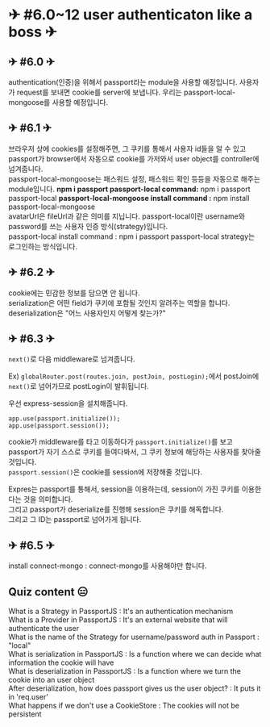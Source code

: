 # ✈ #6.0~12 user authenticaton like a boss ✈

## ✈ #6.0 ✈

authentication(인증)을 위해서 passport라는 module을 사용할 예정입니다.
사용자가 request를 보내면 cookie를 server에 보냅니다.
우리는 passport-local-mongoose를 사용할 예정입니다.

## ✈ #6.1 ✈

브라우저 상에 cookies를 설정해주면, 그 쿠키를 통해서 사용자 id들을 알 수 있고 passport가 browser에서 자동으로 cookie를 가저와서 user object를 controller에 넘겨줍니다.  
passport-local-mongoose는 패스워드 설정, 패스워드 확인 등등을 자동으로 해주는 module입니다.
**npm i passport passport-local command:** npm i passport passport-local
**passport-local-mongoose install command :** npm install passport-local-mongoose  
avatarUrl은 fileUrl과 같은 의미를 지닙니다.
passport-local이란 username와 password를 쓰는 사용자 인증 방식(strategy)입니다.  
passport-local install command : npm i passport passport-local
strategy는 로그인하는 방식입니다.

## ✈ #6.2 ✈

cookie에는 민감한 정보를 담으면 안 됩니다.  
serialization은 어떤 field가 쿠키에 포함될 것인지 알려주는 역할을 합니다.  
deserialization은 "어느 사용자인지 어떻게 찾는가?"

## ✈ #6.3 ✈

`next()`로 다음 middleware로 넘겨줍니다.

Ex) `globalRouter.post(routes.join, postJoin, postLogin);`에서 postJoin에 `next()`로 넘어가므로 postLogin이 발휘됩니다.

우선 express-session을 설치해줍니다.

`app.use(passport.initialize());`  
`app.use(passport.session());`

cookie가 middleware를 타고 이동하다가 `passport.initialize()`를 보고 passport가 자기 스스로 쿠키를 들여다봐서, 그 쿠키 정보에 해당하는 사용자를 찾아줄 것입니다.  
`passport.session()`은 cookie를 session에 저장해줄 것입니다.

Expres는 passport를 통해서, session을 이용하는데, session이 가진 쿠키를 이용한다는 것을 의미합니다.  
그리고 passport가 deserialize를 진행해 session은 쿠키를 해독합니다.  
그리고 그 ID는 passport로 넘어가게 됩니다.

## ✈ #6.5 ✈

install connect-mongo : connect-mongo를 사용해야만 합니다.

## Quiz content 😑

What is a Strategy in PassportJS : It's an authentication mechanism  
What is a Provider in PassportJS : It's an external website that will authenticate the user  
What is the name of the Strategy for username/password auth in Passport : "local"  
What is serialization in PassportJS : Is a function where we can decide what information the cookie will have  
What is deserialization in PassportJS : Is a function where we turn the cookie into an user object  
After deserialization, how does passport gives us the user object? : It puts it in 'req.user'  
What happens if we don't use a CookieStore : The cookies will not be persistent
